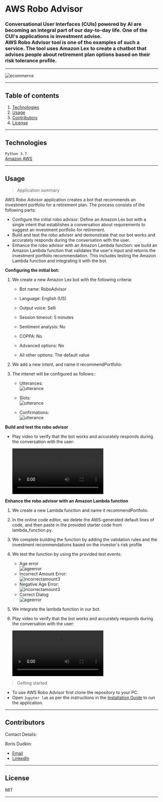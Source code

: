 # AWS Robo Advisor

### Conversational User Interfaces (CUIs) powered by AI are becoming an integral part of our day-to-day life. One of the CUI's applications is investment advise.<br/>AWS Robo Advisor tool is one of tho examples of such a service. The tool uses Amazon Lex to create a chatbot that advises people about retirement plan options based on their risk tolerance profile.

---

![ecommerce](Images/robo.jpg)

---

## Table of contents

1. [Technologies](#technologies)
2. [Usage](#usage)
3. [Contributors](#contributors)
4. [License](#license)

---

## Technologies

`Python 3.7`<br/>
[Amazon AWS](https://aws.amazon.com/)

---

## Usage

> Application summary<br/>

AWS Robo Advisor application creates a bot that recommends an investment portfolio for a retirement plan. The process consists of the following parts:<br/>

- Configure the initial robo advisor: Define an Amazon Lex bot with a single intent that establishes a conversation about requirements to suggest an investment portfolio for retirement.
- Build and test the robo advisor and demonstrate that our bot works and accurately responds during the conversation with the user.
- Enhance the robo advisor with an Amazon Lambda function: we build an Amazon Lambda function that validates the user's input and returns the investment portfolio recommendation. This includes testing the Amazon Lambda function and integrating it with the bot.

**Configuring the initial bot:**<br/>

1. We create a new Amazon Lex bot with the following criteria:<br/>

   - Bot name: RoboAdvisor

   - Language: English (US)

   - Output voice: Salli

   - Session timeout: 5 minutes

   - Sentiment analysis: No

   - COPPA: No

   - Advanced options: No

   - All other options: The default value<br/>

2. We add a new intent, and name it recommendPortfolio:<br/>

3. The intenet will be configured as follows::<br/>

   - Utterances:<br/>
     ![utterance](Images/utterances.JPG)<br/>

   - Slots:<br/>
     ![utterance](Images/slots.JPG)<br/>

   - Confirmations:<br/>
     ![utterance](Images/confirmations.JPG)<br/>

**Build and test the robo advisor**<br/>

- Play video to verify that the bot works and accurately responds during the conversation with the user:

  <video src=Images/Robo_Advisor_Test1_20230309.mp4 controls="controls" style="max-width: 730px;"></video>

**Enhance the robo advisor with an Amazon Lambda function**<br/>

1. We create a new Lambda function and name it recommendPortfolio.

2. In the online code editor, we delete the AWS-generated default lines of code, and then paste in the provided starter code from lambda_function.py.

3. We complete building the function by adding the validation rules and the investment recommendations based on the investor's risk profile

4. We test the function by using the provided test events:

   - Age error<br/>
     ![ageerror](Images/ageError.JPG)<br/>
   - Incorrect Amount Error:<br/>
     ![incorrectamount3](Images/incorrectAmountError.JPG)<br/>
   - Negative Age Error:<br/>
     ![incorrectamount3](Images/negativeAgeError.JPG)<br/>
   - Correct Dialog<br/>
     ![ageerror](Images/correctDialog.JPG)<br/>

5. We integrate the lambda function in our bot.

6. Play video to verify that the bot works and accurately responds during the conversation with the user:

   <video src=Images/Robo_Advisor_Test2_20230310.mp4 controls="controls" style="max-width: 730px;"></video>

> Getting started<br/>

- To use AWS Robo Advisor first clone the repository to your PC.<br/>
- Open `Jupyter lab` as per the instructions in the [Installation Guide](#installation-guide) to run the application.<br/>

---

## Contributors

Contact Details:

Boris Dudkin:

- [Email](boris.dudkin@gmail.com)
- [LinkedIn](www.linkedin.com/in/Boris-Dudkin)

---

## License

MIT

---
